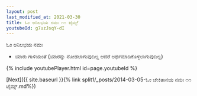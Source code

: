 ```yaml
---
layout: post
last_modified_at: 2021-03-30
title: ಓಂ ಅನಿಲಭಯ ನಮಃ ೧೧ ಟೈಮ್ಸ್
youtubeId: g7uzJsqY-dI
---
```

 
 
 ಓಂ ಅನಿಲಭಯ ನಮಃ  
 
 -  ಯಾರು ಗಾಳಿಯಂತೆ (ಯಾರನ್ನು ನೋಡಲಾಗುವುದಿಲ್ಲ ಆದರೆ ಅರ್ಥಮಾಡಿಕೊಳ್ಳಲಾಗುವುದಿಲ್ಲ) 
 
  
 
  
 
 
 
 
 
 


{% include youtubePlayer.html id=page.youtubeId %}
 
[Next]({{ site.baseurl }}{% link  split1/_posts/2014-03-05-ಓಂ ಚೇಕಿತಾನಯ ನಮಃ ೧೧ ಟೈಮ್ಸ್.md%})
 
